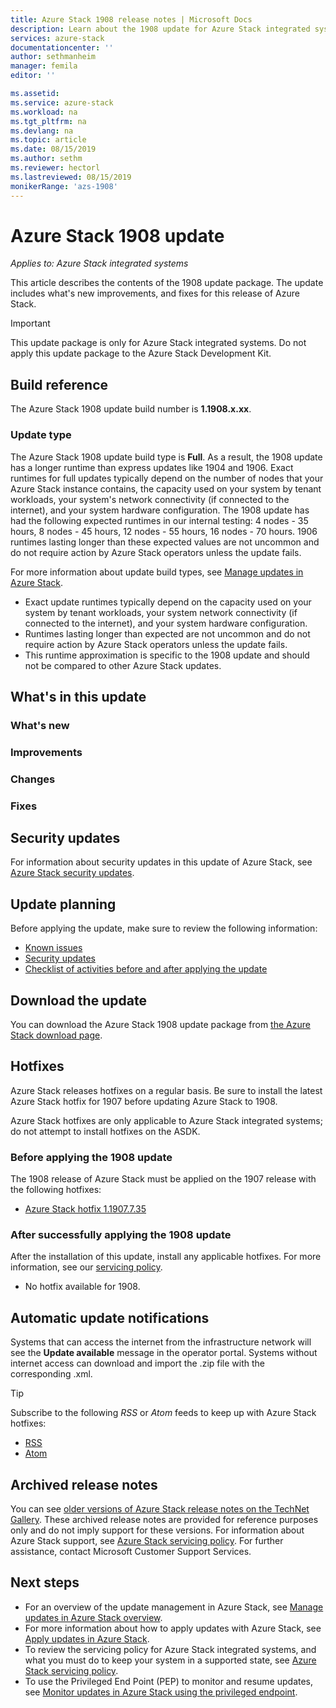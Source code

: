 ```yaml
---
title: Azure Stack 1908 release notes | Microsoft Docs
description: Learn about the 1908 update for Azure Stack integrated systems, including what's new, known issues, and where to download the update.
services: azure-stack
documentationcenter: ''
author: sethmanheim
manager: femila
editor: ''

ms.assetid:  
ms.service: azure-stack
ms.workload: na
ms.tgt_pltfrm: na
ms.devlang: na
ms.topic: article
ms.date: 08/15/2019
ms.author: sethm
ms.reviewer: hectorl
ms.lastreviewed: 08/15/2019
monikerRange: 'azs-1908'
---
```


# Azure Stack 1908 update

*Applies to: Azure Stack integrated systems*

This article describes the contents of the 1908 update package. The update includes what's new improvements, and fixes for this release of Azure Stack.

> [!IMPORTANT]  
> This update package is only for Azure Stack integrated systems. Do not apply this update package to the Azure Stack Development Kit.

## Build reference

The Azure Stack 1908 update build number is **1.1908.x.xx**.

### Update type

The Azure Stack 1908 update build type is **Full**. As a result, the 1908 update has a longer runtime than express updates like 1904 and 1906. Exact runtimes for full updates typically depend on the number of nodes that your Azure Stack instance contains, the capacity used on your system by tenant workloads, your system's network connectivity (if connected to the internet), and your system hardware configuration. The 1908 update has had the following expected runtimes in our internal testing: 4 nodes - 35 hours, 8 nodes - 45 hours, 12 nodes - 55 hours, 16 nodes - 70 hours. 1906 runtimes lasting longer than these expected values are not uncommon and do not require action by Azure Stack operators unless the update fails.

For more information about update build types, see [Manage updates in Azure Stack](azure-stack-updates.md).

- Exact update runtimes typically depend on the capacity used on your system by tenant workloads, your system network connectivity (if connected to the internet), and your system hardware configuration.
- Runtimes lasting longer than expected are not uncommon and do not require action by Azure Stack operators unless the update fails.
- This runtime approximation is specific to the 1908 update and should not be compared to other Azure Stack updates.

## What's in this update

<!-- The current theme (if any) of this release. -->

### What's new

<!-- What's new, also net new experiences and features. -->

### Improvements

<!-- Changes and product improvements with tangible customer-facing value. -->

### Changes

### Fixes

<!-- Product fixes that came up from customer deployments worth highlighting, especially if there is an SR/ICM associated to it. -->

## Security updates

For information about security updates in this update of Azure Stack, see [Azure Stack security updates](azure-stack-release-notes-security-updates.md).

## Update planning

Before applying the update, make sure to review the following information:

- [Known issues](azure-stack-release-notes-known-issues-1908.md)
- [Security updates](azure-stack-release-notes-security-updates.md)
- [Checklist of activities before and after applying the update](azure-stack-release-notes-checklist.md)

## Download the update

You can download the Azure Stack 1908 update package from [the Azure Stack download page](https://aka.ms/azurestackupdatedownload).

## Hotfixes

Azure Stack releases hotfixes on a regular basis. Be sure to install the latest Azure Stack hotfix for 1907 before updating Azure Stack to 1908.

Azure Stack hotfixes are only applicable to Azure Stack integrated systems; do not attempt to install hotfixes on the ASDK.

### Before applying the 1908 update

The 1908 release of Azure Stack must be applied on the 1907 release with the following hotfixes:

<!-- One of these. Either no updates at all, nothing is required, or the LATEST hotfix that is required-->
- [Azure Stack hotfix 1.1907.7.35](https://support.microsoft.com/help/4515310)

### After successfully applying the 1908 update

After the installation of this update, install any applicable hotfixes. For more information, see our [servicing policy](azure-stack-servicing-policy.md).

<!-- One of these. Either no updates at all, nothing is required, or the LATEST hotfix that is required-->
- No hotfix available for 1908.

## Automatic update notifications

Systems that can access the internet from the infrastructure network will see the **Update available** message in the operator portal. Systems without internet access can download and import the .zip file with the corresponding .xml.

> [!TIP]  
> Subscribe to the following *RSS* or *Atom* feeds to keep up with Azure Stack hotfixes:
>
> - [RSS](https://support.microsoft.com/app/content/api/content/feeds/sap/en-us/32d322a8-acae-202d-e9a9-7371dccf381b/rss)
> - [Atom](https://support.microsoft.com/app/content/api/content/feeds/sap/en-us/32d322a8-acae-202d-e9a9-7371dccf381b/atom)

## Archived release notes

You can see [older versions of Azure Stack release notes on the TechNet Gallery](https://aka.ms/azsarchivedrelnotes). These archived release notes are provided for reference purposes only and do not imply support for these versions. For information about Azure Stack support, see [Azure Stack servicing policy](azure-stack-servicing-policy.md). For further assistance, contact Microsoft Customer Support Services.

## Next steps

- For an overview of the update management in Azure Stack, see [Manage updates in Azure Stack overview](azure-stack-updates.md).  
- For more information about how to apply updates with Azure Stack, see [Apply updates in Azure Stack](azure-stack-apply-updates.md).
- To review the servicing policy for Azure Stack integrated systems, and what you must do to keep your system in a supported state, see [Azure Stack servicing policy](azure-stack-servicing-policy.md).  
- To use the Privileged End Point (PEP) to monitor and resume updates, see [Monitor updates in Azure Stack using the privileged endpoint](azure-stack-monitor-update.md).
